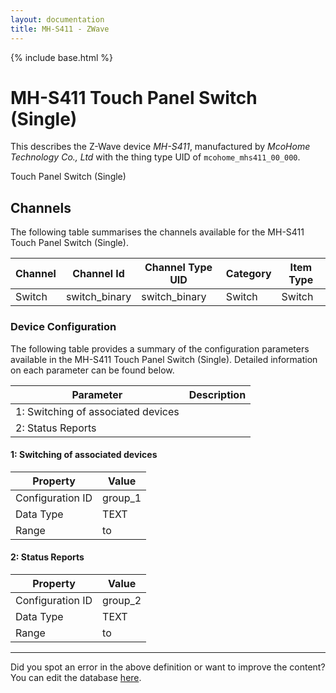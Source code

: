 ```yaml
---
layout: documentation
title: MH-S411 - ZWave
---
```


{% include base.html %}

# MH-S411 Touch Panel Switch (Single)

This describes the Z-Wave device *MH-S411*, manufactured by *McoHome Technology Co., Ltd* with the thing type UID of ```mcohome_mhs411_00_000```. 

Touch Panel Switch (Single)


## Channels
The following table summarises the channels available for the MH-S411 Touch Panel Switch (Single).

| Channel | Channel Id | Channel Type UID | Category | Item Type |
|---------|------------|------------------|----------|-----------|
| Switch | switch_binary | switch_binary | Switch | Switch |


### Device Configuration
The following table provides a summary of the configuration parameters available in the MH-S411 Touch Panel Switch (Single).
Detailed information on each parameter can be found below.

| Parameter   | Description |
|-------------|-------------|
| 1: Switching of associated devices |  |
| 2: Status Reports |  |


#### 1: Switching of associated devices


| Property         | Value    |
|------------------|----------|
| Configuration ID | group_1 |
| Data Type        | TEXT |
| Range |  to  |


#### 2: Status Reports


| Property         | Value    |
|------------------|----------|
| Configuration ID | group_2 |
| Data Type        | TEXT |
| Range |  to  |


---

Did you spot an error in the above definition or want to improve the content?
You can edit the database [here](http://www.cd-jackson.com/index.php/zwave/zwave-device-database/zwave-device-list/devicesummary/279).
